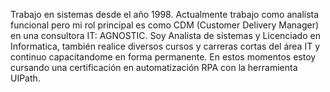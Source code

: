 Trabajo en sistemas desde el año 1998. Actualmente trabajo como analista funcional pero mi rol principal es como CDM (Customer Delivery Manager) en una consultora IT: AGNOSTIC. Soy Analista de sistemas y Licenciado en Informatica, también realice diversos cursos y carreras cortas del área IT y continuo capacitandome en forma permanente. En estos momentos estoy cursando una certificación en automatización RPA con la herramienta UIPath.
